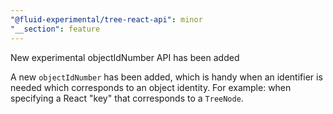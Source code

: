 ```yaml
---
"@fluid-experimental/tree-react-api": minor
"__section": feature
---
```

New experimental objectIdNumber API has been added

A new `objectIdNumber` has been added, which is handy when an identifier is needed which corresponds to an object identity.
For example: when specifying a React "key" that corresponds to a `TreeNode`.
